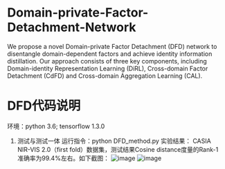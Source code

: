 # Domain-private-Factor-Detachment-Network
We propose a novel Domain-private Factor Detachment (DFD) network to disentangle domain-dependent factors and achieve identity information distillation. Our approach consists of three key components, including Domain-identity Representation Learning (DiRL), Cross-domain Factor Detachment (CdFD) and Cross-domain Aggregation Learning (CAL).

# DFD代码说明

环境：python 3.6; tensorflow 1.3.0
1.	测试与测试一体
运行指令：python DFD_method.py
实验结果：
CASIA NIR-VIS 2.0（first fold）数据集，测试结果Cosine distance度量的Rank-1 准确率为99.4%左右。如下截图： 
![image](https://user-images.githubusercontent.com/29362830/212851276-e6a782d1-cb8e-4a72-8352-5876fa31fdaf.png)
![image](https://user-images.githubusercontent.com/29362830/212851316-c147b611-1977-4d77-addd-56bbda3ac62b.png)
